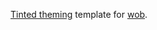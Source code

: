 [Tinted theming](https://github.com/tinted-theming/home) template for [wob](https://github.com/francma/wob).
